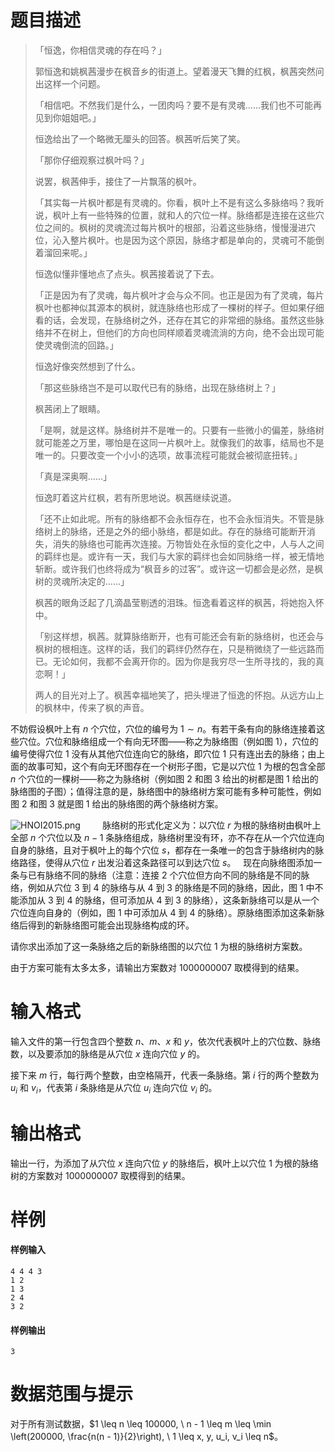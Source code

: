 
# 题目描述

> 「恒逸，你相信灵魂的存在吗？」   
>   
> 郭恒逸和姚枫茜漫步在枫音乡的街道上。望着漫天飞舞的红枫，枫茜突然问出这样一个问题。  
>   
> 「相信吧。不然我们是什么，一团肉吗？要不是有灵魂……我们也不可能再见到你姐姐吧。」  
>   
> 恒逸给出了一个略微无厘头的回答。枫茜听后笑了笑。  
>   
> 「那你仔细观察过枫叶吗？」  
>   
> 说罢，枫茜伸手，接住了一片飘落的枫叶。  
>   
> 「其实每一片枫叶都是有灵魂的。你看，枫叶上不是有这么多脉络吗？我听说，枫叶上有一些特殊的位置，就和人的穴位一样。脉络都是连接在这些穴位之间的。枫树的灵魂流过每片枫叶的根部，沿着这些脉络，慢慢漫进穴位，沁入整片枫叶。也是因为这个原因，脉络才都是单向的，灵魂可不能倒着溜回来呢。」  
>   
> 恒逸似懂非懂地点了点头。枫茜接着说了下去。  
>   
> 「正是因为有了灵魂，每片枫叶才会与众不同。也正是因为有了灵魂，每片枫叶也都神似其源本的枫树，就连脉络也形成了一棵树的样子。但如果仔细看的话，会发现，在脉络树之外，还存在其它的非常细的脉络。虽然这些脉络并不在树上，但他们的方向也同样顺着灵魂流淌的方向，绝不会出现可能使灵魂倒流的回路。」   
>   
> 恒逸好像突然想到了什么。  
>   
> 「那这些脉络岂不是可以取代已有的脉络，出现在脉络树上？」  
>   
> 枫茜闭上了眼睛。  
>   
> 「是啊，就是这样。脉络树并不是唯一的。只要有一些微小的偏差，脉络树就可能差之万里，哪怕是在这同一片枫叶上。就像我们的故事，结局也不是唯一的。只要改变一个小小的选项，故事流程可能就会被彻底扭转。」  
>   
> 「真是深奥啊……」  
>   
> 恒逸盯着这片红枫，若有所思地说。枫茜继续说道。  
>   
> 「还不止如此呢。所有的脉络都不会永恒存在，也不会永恒消失。不管是脉络树上的脉络，还是之外的细小脉络，都是如此。存在的脉络可能断开消失，消失的脉络也可能再次连接。万物皆处在永恒的变化之中，人与人之间的羁绊也是。或许有一天，我们与大家的羁绊也会如同脉络一样，被无情地斩断。或许我们也终将成为“枫音乡的过客”。或许这一切都会是必然，是枫树的灵魂所决定的……」  
>   
> 枫茜的眼角泛起了几滴晶莹剔透的泪珠。恒逸看着这样的枫茜，将她抱入怀中。  
>   
> 「别这样想，枫茜。就算脉络断开，也有可能还会有新的脉络树，也还会与枫树的根相连。这样的话，我们的羁绊仍然存在，只是稍微绕了一些远路而已。无论如何，我都不会离开你的。因为你是我穷尽一生所寻找的，我的真恋啊！」  
>   
> 两人的目光对上了。枫茜幸福地笑了，把头埋进了恒逸的怀抱。从远方山上的枫林中，传来了枫的声音。 

不妨假设枫叶上有 $n$ 个穴位，穴位的编号为 $1 \sim n$。有若干条有向的脉络连接着这些穴位。穴位和脉络组成一个有向无环图——称之为脉络图（例如图 1），穴位的编号使得穴位 $1$ 没有从其他穴位连向它的脉络，即穴位 1 只有连出去的脉络；由上面的故事可知，这个有向无环图存在一个树形子图，它是以穴位 $1$ 为根的包含全部 $n$ 个穴位的一棵树——称之为脉络树（例如图 2 和图 3 给出的树都是图 1 给出的脉络图的子图）；值得注意的是，脉络图中的脉络树方案可能有多种可能性，例如图 2 和图 3 就是图 1 给出的脉络图的两个脉络树方案。 

![HNOI2015.png](source/loj/2115/img/aHR0cHM6Ly9pLmxvbGkubmV0LzIwMTkvMDIvMjAvNWM2Y2ZlMWU2MDc4Ni5wbmc=.png)
       
脉络树的形式化定义为：以穴位 $r$ 为根的脉络树由枫叶上全部 $n$ 个穴位以及 $n- 1$ 条脉络组成，脉络树里没有环，亦不存在从一个穴位连向自身的脉络，且对于枫叶上的每个穴位 $s$，都存在一条唯一的包含于脉络树内的脉络路径，使得从穴位 $r$ 出发沿着这条路径可以到达穴位 $s$。
 
现在向脉络图添加一条与已有脉络不同的脉络（注意：连接 $2$ 个穴位但方向不同的脉络是不同的脉络，例如从穴位 $3$ 到 $4$ 的脉络与从 $4$ 到 $3$ 的脉络是不同的脉络，因此，图 1 中不能添加从 $3$ 到 $4$ 的脉络，但可添加从 $4$ 到 $3$ 的脉络），这条新脉络可以是从一个穴位连向自身的（例如，图 1 中可添加从 $4$ 到 $4$ 的脉络）。原脉络图添加这条新脉络后得到的新脉络图可能会出现脉络构成的环。 

请你求出添加了这一条脉络之后的新脉络图的以穴位 $1$ 为根的脉络树方案数。

由于方案可能有太多太多，请输出方案数对 $1000000007$ 取模得到的结果。

# 输入格式

输入文件的第一行包含四个整数 $n$、$m$、$x$ 和 $y$，依次代表枫叶上的穴位数、脉络数，以及要添加的脉络是从穴位 $x$ 连向穴位 $y$ 的。 

接下来 $m$ 行，每行两个整数，由空格隔开，代表一条脉络。第 $i$ 行的两个整数为 $u_i$ 和 $v_i$，代表第 $i$ 条脉络是从穴位 $u_i$ 连向穴位 $v_i$ 的。

# 输出格式

输出一行，为添加了从穴位 $x$ 连向穴位 $y$ 的脉络后，枫叶上以穴位 $1$ 为根的脉络树的方案数对 $1000000007$ 取模得到的结果。

# 样例

#### 样例输入
```plain
4 4 4 3 
1 2 
1 3 
2 4 
3 2
```

#### 样例输出
```plain
3
```

# 数据范围与提示

对于所有测试数据，$1 \leq n \leq 100000, \ n - 1 \leq m \leq \min \left(200000, \frac{n(n - 1)}{2}\right), \ 1 \leq x, y, u_i, v_i \leq n$。

